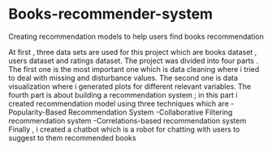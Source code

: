 # Books-recommender-system
Creating recommendation models to help users find books recommendation


At first , three data sets are used for this project which are books dataset , users dataset and ratings dataset.
The project was divided into four parts . The first one is the most important one which is data cleaning where i tried to deal with missing and disturbance values.
The second one is data visualization where i generated plots for different relevant variables.
The fourth part is about building a recommendation system ; in this part i created recommendation model using three techniques which are 
-Popularity-Based Recommendation System
-Collaborative Filtering recommendation system
-Correlations-based recommendation system
Finally , i created a chatbot which is a robot for chatting with users to suggest to them recommended books
